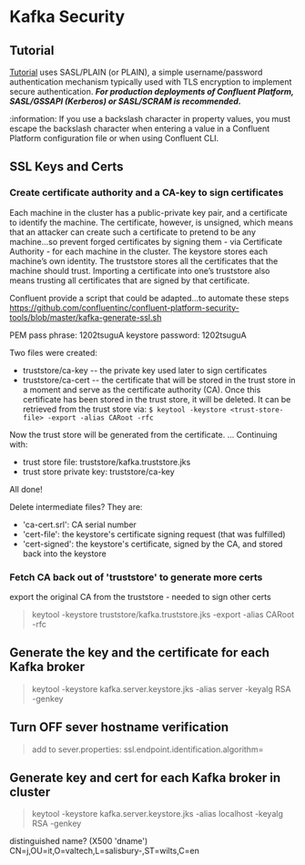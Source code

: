 # Kafka Security
## Tutorial
[Tutorial](https://docs.confluent.io/platform/current/security/security_tutorial.html#overview) uses SASL/PLAIN (or PLAIN), a simple username/password authentication mechanism typically used with TLS encryption to implement secure authentication.
**_For production deployments of Confluent Platform, SASL/GSSAPI (Kerberos) or SASL/SCRAM is recommended._**

:information: If you use a backslash character in property values, you must escape the backslash character when entering a value in a Confluent Platform configuration file or when using Confluent CLI.

## SSL Keys and Certs
### Create certificate authority and a CA-key to sign certificates

Each machine in the cluster has a public-private key pair, and a certificate to identify the machine. The certificate, however, is unsigned, which means that an attacker can create such a certificate to pretend to be any machine...so prevent forged certificates by signing them - via Certificate Authority - for each machine in the cluster.
The keystore stores each machine’s own identity. The truststore stores all the certificates that the machine should trust. Importing a certificate into one’s truststore also means trusting all certificates that are signed by that certificate.

Confluent provide a script that could be adapted...to automate these steps https://github.com/confluentinc/confluent-platform-security-tools/blob/master/kafka-generate-ssl.sh


 PEM pass phrase: 1202tsuguA
 keystore password: 1202tsuguA

Two files were created:
 - truststore/ca-key -- the private key used later to
   sign certificates
 - truststore/ca-cert -- the certificate that will be
   stored in the trust store in a moment and serve as the certificate
   authority (CA). Once this certificate has been stored in the trust
   store, it will be deleted. It can be retrieved from the trust store via:
   ```$ keytool -keystore <trust-store-file> -export -alias CARoot -rfc```

Now the trust store will be generated from the certificate.
...
Continuing with:
 - trust store file:        truststore/kafka.truststore.jks
 - trust store private key: truststore/ca-key

 All done!

Delete intermediate files? They are:
 - 'ca-cert.srl': CA serial number
 - 'cert-file': the keystore's certificate signing request
   (that was fulfilled)
 - 'cert-signed': the keystore's certificate, signed by the CA, and stored back
    into the keystore

### Fetch CA back out of 'truststore' to generate more certs
export the original CA from the truststore - needed to sign other certs
> keytool -keystore truststore/kafka.truststore.jks -export -alias CARoot -rfc
## Generate the key and the certificate for each Kafka broker
> keytool -keystore kafka.server.keystore.jks -alias server -keyalg RSA -genkey


## Turn OFF sever hostname verification
> add to sever.properties: ssl.endpoint.identification.algorithm=
## Generate key and cert for each Kafka broker in cluster
> keytool -keystore kafka.server.keystore.jks -alias localhost -keyalg RSA -genkey


distinguished name? (X500 'dname')
CN=j,OU=it,O=valtech,L=salisbury-,ST=wilts,C=en
